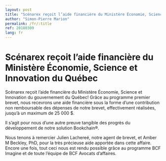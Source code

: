 ```yaml
---
layout: post
title: "Scénarex reçoit l’aide financière du Ministère Économie, Science et Innovation du Québec"
author: "Simon-Pierre Marion"
permalink: /fr/:title
ref: 20180309
lang: fr
---
```


# Scénarex reçoit l’aide financière du Ministère Économie, Science et Innovation du Québec

Scénarex reçoit l’aide financière du Ministère Économie, Science et Innovation du gouvernement du Québec!
Grâce au programme premier brevet, nous recevrons une aide financière sous la forme d’une contribution non remboursable des dépenses de notre brevet, effectivement réalisées, jusqu’à un maximum de 25 000 $.

Il s’agit pour nous d’une autre preuve tangible des progrès du développement de notre solution Bookchain®️.

Nous tenons à remercier Julien Lachereé, notre agent de brevet, et Amber M Beckley, PhD, pour la très précieuse aide apportée dans cette affaire. Encore une fois, tout ceci nous est rendu possible grâce au programme BCF Imagine et de toute l’équipe de BCF Avocats d’affaires.
